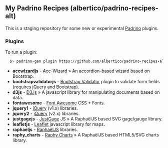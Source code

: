 ## My Padrino Recipes (albertico/padrino-recipes-alt)

This is a staging repository for some new or experimental [Padrino](http://www.padrinorb.com) plugins.

### Plugins

To run a plugin:

```bash
  $> padrino-gen plugin https://github.com/albertico/padrino-recipes-alt/raw/master/plugins/<plugin-file>
```

- **accwizardjs**          - [Acc-Wizard](http://sathomas.me/acc-wizard/) » An accordion-based wizard based on Bootstrap.
- **bootstrapvalidatorjs** - [Bootstrap Validator](http://bootstrapvalidator.com/) plugin to validate form fields (requires jQuery and Bootstrap).
- **d3js**                 - [D3.js](http://d3js.org/) » A javascript library for manipulating documents based on data.
- **fontawesome**          - [Font Awesome](http://fontawesome.io/) CSS + Fonts.
- **jquery1**              - [jQuery](http://jquery.com/) (v1.x) libraries.
- **jquery2**              - [jQuery](http://jquery.com/) (v2.x) libraries.
- **justgagejs**           - [JustGage](http://justgage.com/) JS » A RaphaëlJS based SVG gage/gauge library.
- **leafletjs**            - [Leaflet](http://leafletjs.com/) javascript library for maps.
- **raphaeljs**            - [RaphaëlJS](http://raphaeljs.com/) libraries.
- **raphy_charts**         - [Raphy Charts](http://softwarebyjosh.com/raphy-charts/) » A RaphaëlJS based HTML5/SVG charts library.
